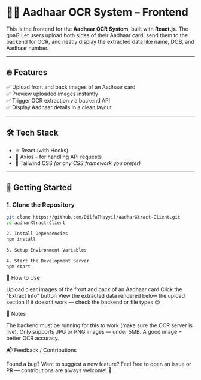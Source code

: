# 🧑‍💻 Aadhaar OCR System – Frontend

This is the frontend for the **Aadhaar OCR System**, built with **React.js**. The goal? Let users upload both sides of their Aadhaar card, send them to the backend for OCR, and neatly display the extracted data like name, DOB, and Aadhaar number.

---

## 🔥 Features

✅ Upload front and back images of an Aadhaar card  
✅ Preview uploaded images instantly  
✅ Trigger OCR extraction via backend API  
✅ Display Aadhaar details in a clean layout  

---

## 🛠️ Tech Stack

- ⚛️ React (with Hooks)
- 📡 Axios – for handling API requests
- 🎨 Tailwind CSS *(or any CSS framework you prefer)*

---

## 🚀 Getting Started

### 1. Clone the Repository

```bash
git clone https://github.com/DilfaThayyil/aadharXtract-Client.git
cd aadharXtract-Client

2. Install Dependencies
npm install

3. Setup Environment Variables

4. Start the Development Server
npm start
```
🧪 How to Use

Upload clear images of the front and back of an Aadhaar card
Click the "Extract Info" button
View the extracted data rendered below the upload section
If it doesn’t work — check the backend or file types 😉

🧼 Notes

The backend must be running for this to work (make sure the OCR server is live).
Only supports JPG or PNG images — under 5MB.
A good image = better OCR accuracy.

📬 Feedback / Contributions

Found a bug? Want to suggest a new feature? Feel free to open an issue or PR — contributions are always welcome! 💬
